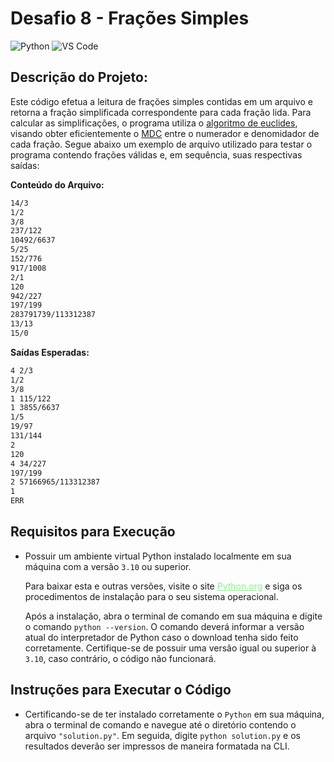 # Desafio 8 - Frações Simples
![Python](https://img.shields.io/badge/Python-512BD4?style=flat&logo=python&logoColor=yellow)
![VS Code](https://img.shields.io/badge/VScode-007ACC?style=flat&logo=visualstudiocode&logoColor=white)

## Descrição do Projeto:
Este código efetua a leitura de frações simples contidas em um arquivo e retorna a fração
simplificada correspondente para cada fração lida. Para calcular as simplificações, o
programa utiliza o [algoritmo de euclides](https://pt.wikipedia.org/wiki/Algoritmo_de_Euclides), visando obter eficientemente o
[MDC](https://pt.wikipedia.org/wiki/M%C3%A1ximo_divisor_comum)
entre o numerador e denomidador de cada fração.
Segue abaixo um exemplo de arquivo utilizado para testar o programa contendo frações válidas e, em sequência, suas respectivas saídas:

**Conteúdo do Arquivo:**
```bash
14/3
1/2
3/8
237/122
10492/6637
5/25
152/776
917/1008
2/1
120
942/227
197/199
283791739/113312387
13/13
15/0
```

**Saídas Esperadas:**
```bash
4 2/3
1/2
3/8
1 115/122
1 3855/6637
1/5
19/97
131/144
2
120
4 34/227
197/199
2 57166965/113312387
1
ERR
```


## Requisitos para Execução
- Possuir um ambiente virtual Python instalado localmente em sua máquina com a
versão `3.10` ou superior.

    Para baixar esta e outras versões, visite o site
    <a target="_blank" href="https://www.python.org/downloads/" style="color: lightgreen">Python.org</a>
    e siga os procedimentos de instalação para o
    seu sistema operacional.

    Após a instalação, abra o terminal de comando em sua máquina e digite o comando
    `python --version`. O comando deverá informar a versão atual do interpretador de
    Python caso o download tenha sido feito corretamente. Certifique-se de possuir uma
    versão igual ou superior à `3.10`, caso contrário, o código não funcionará.

## Instruções para Executar o Código
- Certificando-se de ter instalado corretamente o `Python` em sua
máquina, abra o terminal de comando e navegue até o diretório contendo o arquivo
`"solution.py"`. Em seguida, digite `python solution.py`
e os resultados deverão ser impressos de maneira formatada na CLI.
